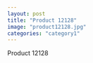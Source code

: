 ```yaml
---
layout: post
title: "Product 12128"
image: "product12128.jpg"
categories: "category1"
---
```

Product 12128
